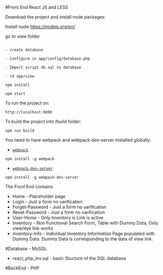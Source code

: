 #Front End React JS and LESS

Download the project and install node packages:

Install node
https://nodejs.org/en/

go to view folder

```

- create database

- Configure in app/config/database.php

- Import script db.sql to database

- cd app/view
```

```
npm install

npm start
```

To run the project on:
```
http://localhost:8080
```

To build the project into /build folder:
```
npm run build
```

You need to have webpack and webpack-dev-server installed globally:
* [`webpack`](http://webpack.github.io/docs/)
```
npm install -g webpack
```

* [`webpack-dev-server`](http://webpack.github.io/docs/webpack-dev-server.html)
```
npm install -g webpack-dev-server
```

The Front End contains
* Home - Placeholder page
* Login -  Just a form no varification
* Forget-Password -  Just a form no varification
* Reset-Password -  Just a form no varification
* User-Home - Only Inventory is Link is active
* Inventory - Non Functional Search Form, Table with Dummy Data, Only view/eye link works
* Inventory-Info - Individual Inventory Information Page populated with Dummy Data. Dummy Data is corresponding to the data of view link.


#Database - MySQL
* react_php_inv.sql - basic Stucture of the SQL database

#BackEnd - PHP


